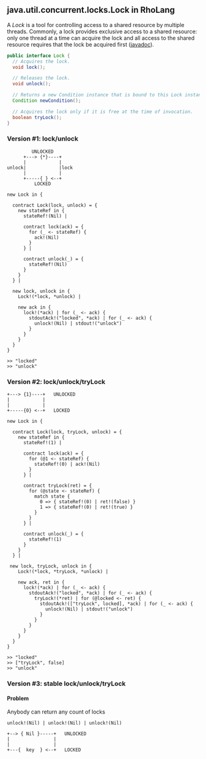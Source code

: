 ## java.util.concurrent.locks.Lock in RhoLang

A *Lock* is a tool for controlling access to a shared resource by multiple threads. Commonly, a lock provides exclusive access to a shared resource: only one thread at a time can acquire the lock and all access to the shared resource requires that the lock be acquired first ([javadoc](https://docs.oracle.com/javase/9/docs/api/java/util/concurrent/locks/Lock.html)). 

```java
public interface Lock {
  // Acquires the lock.
  void lock();

  // Releases the lock.
  void unlock();

  // Returns a new Condition instance that is bound to this Lock instance.
  Condition newCondition();

  // Acquires the lock only if it is free at the time of invocation.
  boolean tryLock();
}
```

### Version #1: lock/unlock

```
         UNLOCKED
      +---> {*}----+   
      |            |
unlock|            |lock
      |            |
      +-----{ } <--+   
          LOCKED
```

```
new Lock in {

  contract Lock(lock, unlock) = {
    new stateRef in {
      stateRef!(Nil) |
      
      contract lock(ack) = {
        for (_ <- stateRef) { 
          ack!(Nil) 
        }
      } |
      
      contract unlock(_) = {
        stateRef!(Nil)
      }      
    }
  } |   
    
  new lock, unlock in {
    Lock!(*lock, *unlock) |
    
    new ack in {
      lock!(*ack) | for (_ <- ack) {
        stdoutAck!("locked", *ack) | for (_ <- ack) {
          unlock!(Nil) | stdout!("unlock")
        }
      }
    }
  }    
}
```
```
>> "locked"
>> "unlock"
```

### Version #2: lock/unlock/tryLock

```
+---> {1}----+   UNLOCKED
|            |
|            |
+-----{0} <--+   LOCKED
```

```
new Lock in {

  contract Lock(lock, tryLock, unlock) = {
    new stateRef in {
      stateRef!(1) |
      
      contract lock(ack) = {
        for (@1 <- stateRef) { 
          stateRef!(0) | ack!(Nil) 
        }
      } |
      
      contract tryLock(ret) = {
        for (@state <- stateRef) { 
          match state {
            0 => { stateRef!(0) | ret!(false) }
            1 => { stateRef!(0) | ret!(true) }
          }          
        }
      } |      
      
      contract unlock(_) = {
        stateRef!(1)
      }      
    }
  } |   
    
 new lock, tryLock, unlock in {
    Lock!(*lock, *tryLock, *unlock) |
    
    new ack, ret in {
      lock!(*ack) | for (_ <- ack) {
        stdoutAck!("locked", *ack) | for (_ <- ack) {
          tryLock!(*ret) | for (@locked <- ret) {
            stdoutAck!(["tryLock", locked], *ack) | for (_ <- ack) {
              unlock!(Nil) | stdout!("unlock")
            }
          }                  
        }
      }
    }
  }    
}
```
```
>> "locked"
>> ["tryLock", false]
>> "unlock"
```

### Version #3: stable lock/unlock/tryLock 

#### Problem
Anybody can return any count of locks
```
unlock!(Nil) | unlock!(Nil) | unlock!(Nil)
```

```
+--> { Nil }-----+   UNLOCKED
|                |
|                |
+---{  key  } <--+   LOCKED
```
